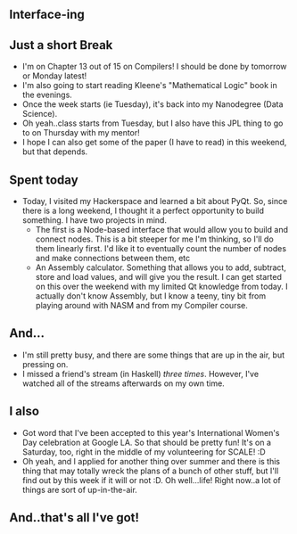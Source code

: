 ## Interface-ing

## Just a short Break
- I'm on Chapter 13 out of 15 on Compilers! I should be done by tomorrow or Monday latest!
- I'm also going to start reading Kleene's "Mathematical Logic" book in the evenings.
- Once the week starts (ie Tuesday), it's back into my Nanodegree (Data Science).
- Oh yeah..class starts from Tuesday, but I also have this JPL thing to go to on Thursday with my mentor!
- I hope I can also get some of the paper (I have to read) in this weekend, but that depends. 

## Spent today
- Today, I visited my Hackerspace and learned a bit about PyQt. So, since there is a long weekend,
  I thought it a perfect opportunity to build something. I have two projects in mind.
  - The first is a Node-based interface that would allow you to build and connect nodes.
    This is a bit steeper for me I'm thinking, so I'll do them linearly first. I'd like it to eventually
    count the number of nodes and make connections between them, etc
  - An Assembly calculator. Something that allows you to add, subtract, store and load values, and will
    give you the result. I can get started on this over the weekend with my limited Qt knowledge from today.
    I actually don't know Assembly, but I know a teeny, tiny bit from playing around with NASM and from my 
    Compiler course.

## And...
- I'm still pretty busy, and there are some things that are up in the air, but pressing on.
- I missed a friend's stream (in Haskell) *three times*. However, I've watched all of the streams afterwards on 
  my own time. 

## I also
- Got word that I've been accepted to this year's International Women's Day celebration at Google LA. So that should 
  be pretty fun! It's on a Saturday, too, right in the middle of my volunteering for SCALE! :D
- Oh yeah, and I applied for another thing over summer and there is this thing that may totally wreck the plans of 
  a bunch of other stuff, but I'll find out by this week if it will or not :D. Oh well...life!
  Right now..a lot of things are sort of up-in-the-air. 
  
## And..that's all I've got!
